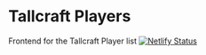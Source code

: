 # Tallcraft Players
Frontend for the Tallcraft Player list
[![Netlify Status](https://api.netlify.com/api/v1/badges/034ec42e-5d93-4159-8bd2-30e812218aba/deploy-status)](https://app.netlify.com/sites/tallcraft-player-search/deploys/)
